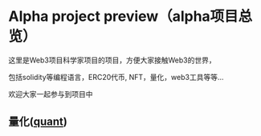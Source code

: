 # Alpha project preview（alpha项目总览）

这里是Web3项目科学家项目的项目，方便大家接触Web3的世界，

包括solidity等编程语言，ERC20代币, NFT，量化，web3工具等等...

欢迎大家一起参与到项目中

## 量化([quant](./quant))
